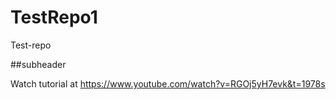 # TestRepo1
Test-repo

##subheader

Watch tutorial at https://www.youtube.com/watch?v=RGOj5yH7evk&t=1978s